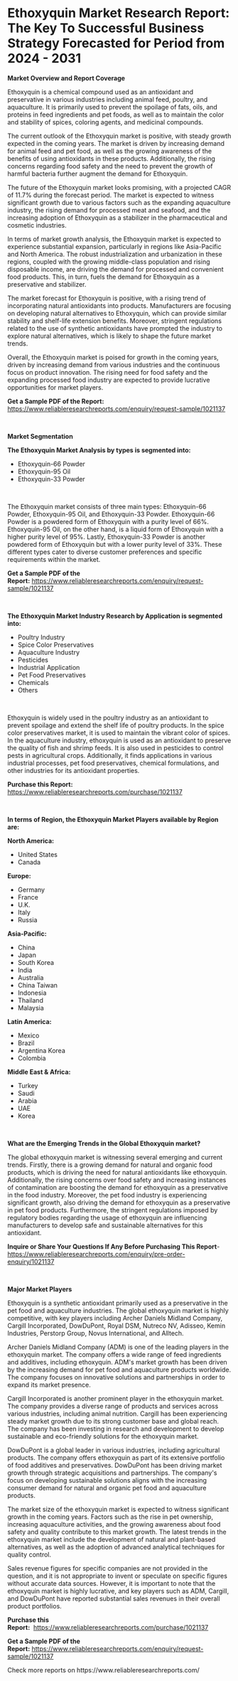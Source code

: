 <p><h1>Ethoxyquin Market Research Report: The Key To Successful Business Strategy Forecasted for Period from 2024 - 2031</h1></p><p><strong>Market Overview and Report Coverage</strong></p>
<p><p>Ethoxyquin is a chemical compound used as an antioxidant and preservative in various industries including animal feed, poultry, and aquaculture. It is primarily used to prevent the spoilage of fats, oils, and proteins in feed ingredients and pet foods, as well as to maintain the color and stability of spices, coloring agents, and medicinal compounds.</p><p>The current outlook of the Ethoxyquin market is positive, with steady growth expected in the coming years. The market is driven by increasing demand for animal feed and pet food, as well as the growing awareness of the benefits of using antioxidants in these products. Additionally, the rising concerns regarding food safety and the need to prevent the growth of harmful bacteria further augment the demand for Ethoxyquin.</p><p>The future of the Ethoxyquin market looks promising, with a projected CAGR of 11.7% during the forecast period. The market is expected to witness significant growth due to various factors such as the expanding aquaculture industry, the rising demand for processed meat and seafood, and the increasing adoption of Ethoxyquin as a stabilizer in the pharmaceutical and cosmetic industries.</p><p>In terms of market growth analysis, the Ethoxyquin market is expected to experience substantial expansion, particularly in regions like Asia-Pacific and North America. The robust industrialization and urbanization in these regions, coupled with the growing middle-class population and rising disposable income, are driving the demand for processed and convenient food products. This, in turn, fuels the demand for Ethoxyquin as a preservative and stabilizer.</p><p>The market forecast for Ethoxyquin is positive, with a rising trend of incorporating natural antioxidants into products. Manufacturers are focusing on developing natural alternatives to Ethoxyquin, which can provide similar stability and shelf-life extension benefits. Moreover, stringent regulations related to the use of synthetic antioxidants have prompted the industry to explore natural alternatives, which is likely to shape the future market trends.</p><p>Overall, the Ethoxyquin market is poised for growth in the coming years, driven by increasing demand from various industries and the continuous focus on product innovation. The rising need for food safety and the expanding processed food industry are expected to provide lucrative opportunities for market players.</p></p>
<p><strong>Get a Sample PDF of the Report:</strong> <a href="https://www.reliableresearchreports.com/enquiry/request-sample/1021137">https://www.reliableresearchreports.com/enquiry/request-sample/1021137</a></p>
<p>&nbsp;</p>
<p><strong>Market Segmentation</strong></p>
<p><strong>The Ethoxyquin Market Analysis by types is segmented into:</strong></p>
<p><ul><li>Ethoxyquin-66 Powder</li><li>Ethoxyquin-95 Oil</li><li>Ethoxyquin-33 Powder</li></ul></p>
<p>&nbsp;</p>
<p><p>The Ethoxyquin market consists of three main types: Ethoxyquin-66 Powder, Ethoxyquin-95 Oil, and Ethoxyquin-33 Powder. Ethoxyquin-66 Powder is a powdered form of Ethoxyquin with a purity level of 66%. Ethoxyquin-95 Oil, on the other hand, is a liquid form of Ethoxyquin with a higher purity level of 95%. Lastly, Ethoxyquin-33 Powder is another powdered form of Ethoxyquin but with a lower purity level of 33%. These different types cater to diverse customer preferences and specific requirements within the market.</p></p>
<p><strong>Get a Sample PDF of the Report:</strong>&nbsp;<a href="https://www.reliableresearchreports.com/enquiry/request-sample/1021137">https://www.reliableresearchreports.com/enquiry/request-sample/1021137</a></p>
<p>&nbsp;</p>
<p><strong>The Ethoxyquin Market Industry Research by Application is segmented into:</strong></p>
<p><ul><li>Poultry Industry</li><li>Spice Color Preservatives</li><li>Aquaculture Industry</li><li>Pesticides</li><li>Industrial Application</li><li>Pet Food Preservatives</li><li>Chemicals</li><li>Others</li></ul></p>
<p>&nbsp;</p>
<p><p>Ethoxyquin is widely used in the poultry industry as an antioxidant to prevent spoilage and extend the shelf life of poultry products. In the spice color preservatives market, it is used to maintain the vibrant color of spices. In the aquaculture industry, ethoxyquin is used as an antioxidant to preserve the quality of fish and shrimp feeds. It is also used in pesticides to control pests in agricultural crops. Additionally, it finds applications in various industrial processes, pet food preservatives, chemical formulations, and other industries for its antioxidant properties.</p></p>
<p><strong>Purchase this Report:</strong>&nbsp; <a href="https://www.reliableresearchreports.com/purchase/1021137">https://www.reliableresearchreports.com/purchase/1021137</a></p>
<p>&nbsp;</p>
<p><strong>In terms of Region, the Ethoxyquin Market Players available by Region are:</strong></p>
<p>
    <p> <strong> North America: </strong>
        <ul>
            <li>United States</li>
            <li>Canada</li>
        </ul>
        </p> 
    <p> <strong> Europe: </strong>
        <ul>
            <li>Germany</li>
            <li>France</li>
            <li>U.K.</li>
            <li>Italy</li>
            <li>Russia</li>
        </ul>
        </p> 
    <p> <strong> Asia-Pacific: </strong>
        <ul>
            <li>China</li>
            <li>Japan</li>
            <li>South Korea</li>
            <li>India</li>
            <li>Australia</li>
            <li>China Taiwan</li>
            <li>Indonesia</li>
            <li>Thailand</li>
            <li>Malaysia</li>
        </ul>
        </p> 
    <p> <strong> Latin America: </strong>
        <ul>
            <li>Mexico</li>
            <li>Brazil</li>
            <li>Argentina Korea</li>
            <li>Colombia</li>
        </ul>
        </p> 
    <p> <strong> Middle East & Africa: </strong>
        <ul>
            <li>Turkey</li>
            <li>Saudi</li>
            <li>Arabia</li>
            <li>UAE</li>
            <li>Korea</li>
        </ul>
    </p>
    </p>
<p>&nbsp;</p>
<p><strong>What are the Emerging Trends in the Global Ethoxyquin market?</strong></p>
<p><p>The global ethoxyquin market is witnessing several emerging and current trends. Firstly, there is a growing demand for natural and organic food products, which is driving the need for natural antioxidants like ethoxyquin. Additionally, the rising concerns over food safety and increasing instances of contamination are boosting the demand for ethoxyquin as a preservative in the food industry. Moreover, the pet food industry is experiencing significant growth, also driving the demand for ethoxyquin as a preservative in pet food products. Furthermore, the stringent regulations imposed by regulatory bodies regarding the usage of ethoxyquin are influencing manufacturers to develop safe and sustainable alternatives for this antioxidant.</p></p>
<p><strong>Inquire or Share Your Questions If Any Before Purchasing This Report</strong>- <a href="https://www.reliableresearchreports.com/enquiry/pre-order-enquiry/1021137">https://www.reliableresearchreports.com/enquiry/pre-order-enquiry/1021137</a></p>
<p>&nbsp;</p>
<p><strong>Major Market Players</strong></p>
<p><p>Ethoxyquin is a synthetic antioxidant primarily used as a preservative in the pet food and aquaculture industries. The global ethoxyquin market is highly competitive, with key players including Archer Daniels Midland Company, Cargill Incorporated, DowDuPont, Royal DSM, Nutreco NV, Adisseo, Kemin Industries, Perstorp Group, Novus International, and Alltech.</p><p>Archer Daniels Midland Company (ADM) is one of the leading players in the ethoxyquin market. The company offers a wide range of feed ingredients and additives, including ethoxyquin. ADM's market growth has been driven by the increasing demand for pet food and aquaculture products worldwide. The company focuses on innovative solutions and partnerships in order to expand its market presence.</p><p>Cargill Incorporated is another prominent player in the ethoxyquin market. The company provides a diverse range of products and services across various industries, including animal nutrition. Cargill has been experiencing steady market growth due to its strong customer base and global reach. The company has been investing in research and development to develop sustainable and eco-friendly solutions for the ethoxyquin market.</p><p>DowDuPont is a global leader in various industries, including agricultural products. The company offers ethoxyquin as part of its extensive portfolio of food additives and preservatives. DowDuPont has been driving market growth through strategic acquisitions and partnerships. The company's focus on developing sustainable solutions aligns with the increasing consumer demand for natural and organic pet food and aquaculture products.</p><p>The market size of the ethoxyquin market is expected to witness significant growth in the coming years. Factors such as the rise in pet ownership, increasing aquaculture activities, and the growing awareness about food safety and quality contribute to this market growth. The latest trends in the ethoxyquin market include the development of natural and plant-based alternatives, as well as the adoption of advanced analytical techniques for quality control.</p><p>Sales revenue figures for specific companies are not provided in the question, and it is not appropriate to invent or speculate on specific figures without accurate data sources. However, it is important to note that the ethoxyquin market is highly lucrative, and key players such as ADM, Cargill, and DowDuPont have reported substantial sales revenues in their overall product portfolios.</p></p>
<p><strong>Purchase this Report:</strong>&nbsp;&nbsp;<a href="https://www.reliableresearchreports.com/purchase/1021137">https://www.reliableresearchreports.com/purchase/1021137</a></p>
<p></p>
<p><strong>Get a Sample PDF of the Report:</strong>&nbsp;<a href="https://www.reliableresearchreports.com/enquiry/request-sample/1021137">https://www.reliableresearchreports.com/enquiry/request-sample/1021137</a></p>
<p>Check more reports on https://www.reliableresearchreports.com/</p>